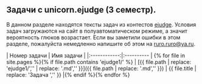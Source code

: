 Задачи с unicorn.ejudge (3 семестр).
------------------------------------

В данном разделе находятся тексты задач из контестов [ejudge](https://unicorn.ejudge.ru).
Условия задач загружаются на сайт в полуавтоматическом режиме, а значит вероятность глюков возрастает.
Если вы заметили ошибки в этом разделе, пожалуйста немедленно напишите об этом на [ruro.ruro@ya.ru](mailto:ruro.ruro@ya.ru).

| Номер задачи | Имя задачи |
|:------------:|:---------- | {% for file in site.pages %}{% if file.path contains 'ejudge1/' %}
| [{{ file.path | replace: 'ejudge1/','' | replace: '.md','' }}]({{ file.path | replace: '.md','' }}) | {{ file.title | replace: 'Задача ','' }} |{% endif %}{% endfor %}

